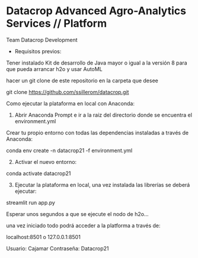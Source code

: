 # Datacrop Advanced Agro-Analytics Services // Platform
Team Datacrop Development

- Requisitos previos:

Tener instalado Kit de desarrollo de Java mayor o igual a la versión 8 para que pueda arrancar h2o y usar AutoML

hacer un git clone de este repositorio en la carpeta que desee

git clone https://github.com/ssillerom/datacrop.git



Como ejecutar la plataforma en local con Anaconda:

1. Abrir Anaconda Prompt e ir a la raiz del directorio donde se encuentra el environment.yml

 Crear tu propio entorno con todas las dependencias instaladas a través de Anaconda:

 conda env create -n datacrop21 -f environment.yml

2. Activar el nuevo entorno:

 conda activate datacrop21

3. Ejecutar la plataforma en local, una vez instalada las librerías se deberá ejecutar:

 streamlit run app.py

 Esperar unos segundos a que se ejecute el nodo de h2o...

una vez iniciado todo podrá acceder a la platforma a través de:

 localhost:8501 o 127.0.0.1:8501

 Usuario: Cajamar Contraseña: Datacrop21
